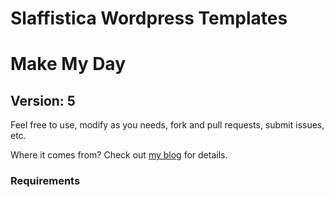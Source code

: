# Slaffistica Wordpress Templates
# Make My Day 
## Version: 5

Feel free to use, modify as you needs, fork and pull requests, submit issues, etc.

Where it comes from? Check out [my blog](http://www.slaff.net/) for details.

### Requirements
